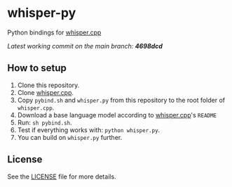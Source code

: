 # whisper-py

Python bindings for [whisper.cpp](https://github.com/ggerganov/whisper.cpp)

_Latest working commit on the main branch: **4698dcd**_

## How to setup

1. Clone this repository.
2. Clone [whisper.cpp](https://github.com/ggerganov/whisper.cpp).
3. Copy `pybind.sh` and `whisper.py` from this repository to the root folder of `whisper.cpp`.
4. Download a base language model according to [whisper.cpp](https://github.com/ggerganov/whisper.cpp)'s `README`
5. Run: `sh pybind.sh`.
6. Test if everything works with: `python whisper.py`.
7. You can build on `whisper.py` further.

## License

See the [LICENSE](./LICENSE) file for more details.
